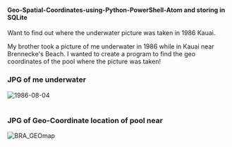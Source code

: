 #### Geo-Spatial-Coordinates-using-Python-PowerShell-Atom and storing in SQLite ####
Want to find out where the underwater picture was taken in 1986 Kauai.

My brother took a picture of me underwater in 1986 while in Kauai near Brennecke's Beach. I wanted to create a program to find the geo coordinates of the pool where the picture was taken!
### JPG of me underwater
![1986-08-04](https://github.com/Xcom47/Geo-Spatial-Coordinates-in-Python-SQLite/assets/153147902/4f502b97-e074-4560-a220-c717adfba968)
#
### JPG of Geo-Coordinate location of pool near 
![BRA_GEOmap](https://github.com/Xcom47/Geo-Spatial-Coordinates-in-Python-SQLite/assets/153147902/f6cd26e0-bb78-4a69-a10b-e332a7e3d9a7)
